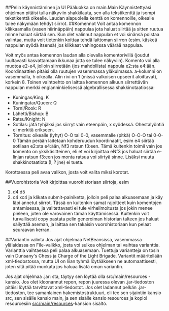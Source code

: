 ##Pelin käynnistäminen ja UI
Pääluokka on main.Main
Käynnistettyäsi ohjelman pitäisi tulla näkyviin shakkilauta, sen alla tekstikenttä ja isompi tekstikenttä oikealle. Laudan alapuolella kenttä on komennoille, oikealle tulee näkymään tehdyt siirrot.
##Komennot
Voit antaa komennon klikkaamalla (vasen hiirinäppäin) nappulaa jota haluat siirtää ja sitten ruutua minne haluat siirtää sen. Kun olet valinnut nappulan et voi sinänsä poistaa valintaa, mutta voit tietenkin koittaa tehdä laittoman siirron (esim. käskeä nappulan syödä itsensä) jos klikkaat vahingossa väärää nappulaa.

Voit myös antaa komennon laudan alla olevalla komentorivillä (joudut luultavasti kasvattamaan ikkunaa jotta se tulee näkyviin). Komento voi alla muotoa e2-e4, jolloin siirretään (jos mahdollista) nappula e2:sta e4:ään. Koordinaattien pitäisi olla ruutujen vasemmassa yläkulmassa. a-kolumni on vasemmalla, h oikealla. Alin rivi on 1 (missä valkoisen upseerit aloittavat), korkein 8.
Toinen vaihtoehto on laittaa komennon alkuun siirrettävän nappulan merkki englanninkielisessä algebrallisessa shakkinotaatiossa:
* Kuningas/King: K
* Kuningatar/Queen: Q
* Torni/Rook: R
* Lähetti/Bishop: B
* Ratsu/Knight: N
* Sotilas: jätä tyhjäksi jos siirryt vain eteenpäin, x syödessä. Ohestalyöntiä ei merkitä erikseen.
* Tornitus: oikealle (lyhyt) O-O tai 0-0, vasemmalle (pitkä) O-O-O tai 0-0-0
Tämän perään laitetaan kohderuudun koordinaatit, esim e4 siirtää sotilaan e2:sta e4:ään, Nf3 ratsun f3:een. Tämä kuitenkin toimii vain jos komento on yksikäsitteinen, eli et voi kirjoittaa eNf3 jos haluat siirtää e-linjan ratsun f3:een jos monta ratsua voi siirtyä sinne. Lisäksi muuta shakkinotaatiota (!, ? jne) ei tueta.

Korottaessa peli avaa valikon, josta voit valita miksi korotat.

##Vuorohistoria
Voit kirjoittaa vuorohistoriaan siirtoja, esim
1. d4 d5
2. c4 xc4
ja klikata submit-painiketta, jolloin peli palaa alkuasemaan ja käy läpi annetut siirrot. Tässä on kuitenkin samat rajoitteet kuin komentojen antamisessa, ja valitettavasti ei tule virheilmoitusta jos jokin menee pieleen, joten ole varovainen tämän käyttämisessä. Kuitenkin voit turvallisesti copy pastata pelin generoiman historian talteen jos haluat säilyttää aseman, ja laittaa sen takaisin vuorohistoriaan kun pelaat seuraavan kerran.

##Variantin valinta
Jos ajat ohjelmaa NetBeansissa, vasemmassa ylälaidassa on File-valikko, josta voi sulkea ohjelman tai vaihtaa varianttia. Varianttia vaihtaessa peli palaa alkuasemaan. Tuettuja variantteja on tosin vain Dunsany's Chess ja Charge of the Light Brigade. Variantit määritellään xml-tiedostossa, mutta UI on liian tyhmä löytääkseen ne automaattisesti, joten sitä pitää muokata jos haluaa lisätä oman variantin.

Jos ajat ohjelmaa .jar: sta, täytyy sen löytää olla src/main/resources -kansio. Jos olet kloonannut repon, repon juuressa olevan .jar-tiedoston pitäisi löytää tarvittavat xml-tiedostot. Jos olet ladannut pelkän .jar-tiedoston, tee samanlainen hakemistostruktuuri, eli tee sen sijaintiin kansio src, sen sisälle kansio main, ja sen sisälle kansio resources ja kopioi resourcesiin [src/main/resources](../shakki/src/main/resources)-kansion sisältö.
